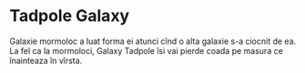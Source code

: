 # Tadpole Galaxy

Galaxie mormoloc a luat forma ei atunci cînd o alta galaxie s-a ciocnit de ea.
La fel ca la mormoloci, Galaxy Tadpole îsi vai pierde coada pe masura ce
înainteaza în vîrsta.
